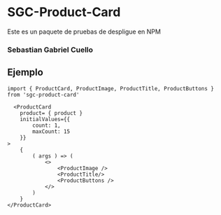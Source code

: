 # SGC-Product-Card

Este es un paquete de pruebas de despligue en NPM

### Sebastian Gabriel Cuello

## Ejemplo
```
import { ProductCard, ProductImage, ProductTitle, ProductButtons } from 'sgc-product-card'
```

```
  <ProductCard 
    product= { product } 
    initialValues={{
        count: 1,
        maxCount: 15
    }}
>
    {
        ( args ) => (
            <>
                <ProductImage />
                <ProductTitle/>
                <ProductButtons />
            </>
        )
    }
</ProductCard> 
```